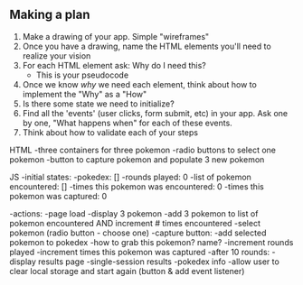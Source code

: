 ## Making a plan
1) Make a drawing of your app. Simple "wireframes"
2) Once you have a drawing, name the HTML elements you'll need to realize your vision
3) For each HTML element ask: Why do I need this?
    - This is your pseudocode
4) Once we know _why_ we need each element, think about how to implement the "Why" as a "How"
5) Is there some state we need to initialize?
6) Find all the 'events' (user clicks, form submit, etc) in your app. Ask one by one, "What happens when" for each of these events.
7) Think about how to validate each of your steps


HTML
-three containers for three pokemon
-radio buttons to select one pokemon
-button to capture pokemon and populate 3 new pokemon

JS
-initial states:
    -pokedex: []
    -rounds played: 0
    -list of pokemon encountered: []
    -times this pokemon was encountered: 0
    -times this pokemon was captured: 0

-actions:
    -page load
        -display 3 pokemon
        -add 3 pokemon to list of pokemon encountered AND increment # times encountered
    -select pokemon (radio button - choose one)
    -capture button:
        -add selected pokemon to pokedex
            -how to grab this pokemon? name?
        -increment rounds played
        -increment times this pokemon was captured
    -after 10 rounds:
        -display results page
            -single-session results
                -pokedex info
        -allow user to clear local storage and start again (button & add event listener)